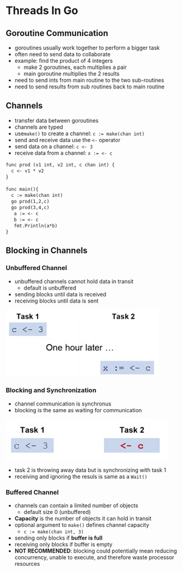 # Threads In Go

## Goroutine Communication

- goroutines usually work together to perform a bigger task
- often need to send data to collaborate
- example: find the product of 4 integers
  - make 2 goroutines, each multiplies a pair
  - main goroutine multiplies the 2 results
- need to send ints from main routine to the two sub-routines
- need to send results from sub routines back to main routine

## Channels

- transfer data between goroutines
- channels are typed
- use`make()` to create a channel: `c := make(chan int)`
- send and receive data use the `<-` operator
- send data on  a channel: `c <- 3`
- receive data from a channel: `x := <- c`

```golang
func prod (v1 int, v2 int, c chan int) {
  c <- v1 * v2
}

func main(){
  c := make(chan int)
  go prod(1,2,c)
  go prod(3,4,c)
   a := <- c
   b := <- c
   fmt.Println(a*b)
}
```

## Blocking in Channels

### Unbuffered Channel

- unbuffered channels cannot hold data in transit
  - default is unbuffered
- sending blocks until data is received
- receiving blocks until data is sent

![UnbufferedChannel](assets/unbufferedChannel.png)

### Blocking and Synchronization

- channel communication is synchronus
- blocking is the same as waiting for communication

![BlockingAndSynchronization](assets/blockingAndSynchronization.png)

- task 2 is throwing away data but is synchronizing with task 1
- receiving and ignoring the resuls is same as a `Wait()`

### Buffered Channel

- channels can contain a limited number of objects
  - default size 0 (unbuffered)
- **Capacity** is the number of objects it can hold in transit
- optional argument to `make()` defines channel capacity
  - `c := make(chan int, 3)`
- sending only blocks if **buffer is full**
- receiving only blocks if buffer is empty
- **NOT RECOMMENDED**: blocking could potentially mean reducing concurrency, unable to execute, and therefore waste processor resources
